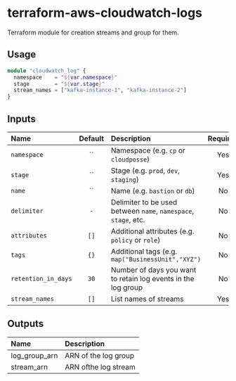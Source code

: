 # terraform-aws-cloudwatch-logs

Terraform module for creation streams and group for them.

## Usage

```terraform
module "cloudwatch_log" {
  namespace    = "${var.namespace}"
  stage        = "${var.stage}"
  stream_names = ["kafka-instance-1", "kafka-instance-2"]
}
```

## Inputs

| Name                | Default | Description                                                     | Required |
|:--------------------|:-------:|:----------------------------------------------------------------|:--------:|
| `namespace`         |   ``    | Namespace (e.g. `cp` or `cloudposse`)                           |   Yes    |
| `stage`             |   ``    | Stage (e.g. `prod`, `dev`, `staging`)                           |   Yes    |
| `name`              |   ``    | Name  (e.g. `bastion` or `db`)                                  |    No    |
| `delimiter`         |   `-`   | Delimiter to be used between `name`, `namespace`, `stage`, etc. |    No    |
| `attributes`        |  `[]`   | Additional attributes (e.g. `policy` or `role`)                 |    No    |
| `tags`              |  `{}`   | Additional tags  (e.g. `map("BusinessUnit","XYZ")`              |    No    |
| `retention_in_days` |  `30`   | Number of days you want to retain log events in the log group   |    No    |
| `stream_names`      |  `[]`   | List names of streams                                           |   Yes    |


## Outputs

| Name          | Description          |
|:--------------|:---------------------|
| log_group_arn | ARN of the log group |
| stream_arn    | ARN ofthe log stream |
